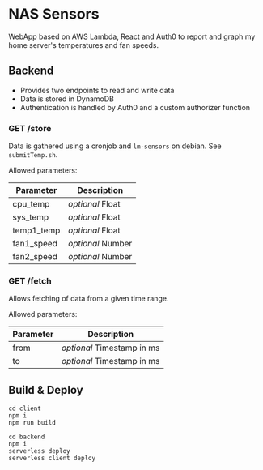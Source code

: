 # NAS Sensors
WebApp based on AWS Lambda, React and Auth0 to report and graph my home server's temperatures and fan speeds.

## Backend
* Provides two endpoints to read and write data
* Data is stored in DynamoDB
* Authentication is handled by Auth0 and a custom authorizer function

### GET /store
Data is gathered using a cronjob and `lm-sensors` on debian. See `submitTemp.sh`.

Allowed parameters:

|Parameter|Description|
|-----|----|
|cpu_temp|_optional_ Float|
|sys_temp|_optional_ Float|
|temp1_temp|_optional_ Float|
|fan1_speed|_optional_ Number|
|fan2_speed|_optional_ Number|


### GET /fetch
Allows fetching of data from a given time range.

Allowed parameters:

|Parameter|Description|
|-----|----|
|from|_optional_ Timestamp in ms|
|to|_optional_ Timestamp in ms|


## Build & Deploy

```
cd client
npm i
npm run build

cd backend
npm i
serverless deploy
serverless client deploy
```